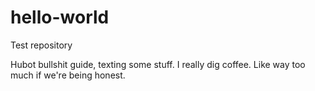 # hello-world
Test repository


Hubot bullshit guide, texting some stuff.
I really dig coffee. Like way too much if we're being honest.
